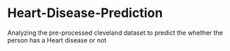 # Heart-Disease-Prediction
Analyzing the pre-processed cleveland dataset to predict the whether the person has a Heart disease or not 
